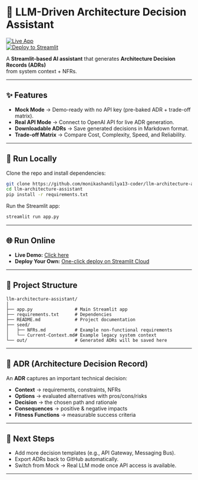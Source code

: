 # 🧩 LLM-Driven Architecture Decision Assistant

[![Live App](https://static.streamlit.io/badges/streamlit_badge_black_white.svg)](https://monikashandilya13-coder-llm-architecture-assistant.streamlit.app)  
[![Deploy to Streamlit](https://static.streamlit.io/badges/streamlit_badge_black_white.svg)](https://share.streamlit.io/deploy?repo=https://github.com/monikashandilya13-coder/llm-architecture-assistant)

A **Streamlit-based AI assistant** that generates **Architecture Decision Records (ADRs)**  
from system context + NFRs.

---

## ✨ Features
- **Mock Mode** → Demo-ready with no API key (pre-baked ADR + trade-off matrix).  
- **Real API Mode** → Connect to OpenAI API for live ADR generation.  
- **Downloadable ADRs** → Save generated decisions in Markdown format.  
- **Trade-off Matrix** → Compare Cost, Complexity, Speed, and Reliability.  

---

## 🚀 Run Locally
Clone the repo and install dependencies:
```bash
git clone https://github.com/monikashandilya13-coder/llm-architecture-assistant.git
cd llm-architecture-assistant
pip install -r requirements.txt
```

Run the Streamlit app:
```bash
streamlit run app.py
```

---

## 🌐 Run Online
- **Live Demo:** [Click here](https://llm-architecture-assistant.streamlit.app](https://llm-architecture-assistant.streamlit.app/))  
- **Deploy Your Own:** [One-click deploy on Streamlit Cloud](https://share.streamlit.io/deploy?repo=https://github.com/monikashandilya13-coder/llm-architecture-assistant)

---

## 📂 Project Structure
```
llm-architecture-assistant/
│
├── app.py                # Main Streamlit app
├── requirements.txt      # Dependencies
├── README.md             # Project documentation
├── seed/
│   ├── NFRs.md           # Example non-functional requirements
│   └── Current-Context.md# Example legacy system context
└── out/                  # Generated ADRs will be saved here
```

---

## 📑 ADR (Architecture Decision Record)
An **ADR** captures an important technical decision:
- **Context** → requirements, constraints, NFRs  
- **Options** → evaluated alternatives with pros/cons/risks  
- **Decision** → the chosen path and rationale  
- **Consequences** → positive & negative impacts  
- **Fitness Functions** → measurable success criteria  

---

## 🔮 Next Steps
- Add more decision templates (e.g., API Gateway, Messaging Bus).  
- Export ADRs back to GitHub automatically.  
- Switch from Mock → Real LLM mode once API access is available.  

---
